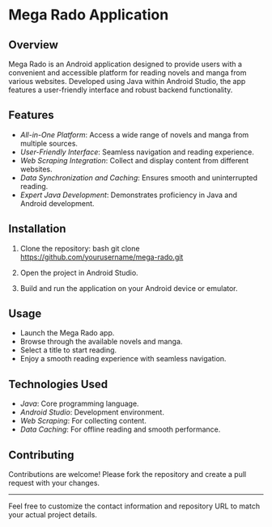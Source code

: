 # Mega Rado Application

## Overview

Mega Rado is an Android application designed to provide users with a convenient and accessible platform for reading novels and manga from various websites. Developed using Java within Android Studio, the app features a user-friendly interface and robust backend functionality.

## Features

- *All-in-One Platform*: Access a wide range of novels and manga from multiple sources.
- *User-Friendly Interface*: Seamless navigation and reading experience.
- *Web Scraping Integration*: Collect and display content from different websites.
- *Data Synchronization and Caching*: Ensures smooth and uninterrupted reading.
- *Expert Java Development*: Demonstrates proficiency in Java and Android development.

## Installation

1. Clone the repository:
   bash
   git clone https://github.com/yourusername/mega-rado.git
   
2. Open the project in Android Studio.
3. Build and run the application on your Android device or emulator.

## Usage

- Launch the Mega Rado app.
- Browse through the available novels and manga.
- Select a title to start reading.
- Enjoy a smooth reading experience with seamless navigation.

## Technologies Used

- *Java*: Core programming language.
- *Android Studio*: Development environment.
- *Web Scraping*: For collecting content.
- *Data Caching*: For offline reading and smooth performance.

## Contributing

Contributions are welcome! Please fork the repository and create a pull request with your changes.

---

Feel free to customize the contact information and repository URL to match your actual project details.
